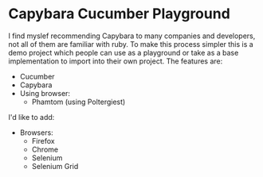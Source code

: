Capybara Cucumber Playground
===

I find myslef recommending Capybara to many companies and developers, not all of them are familiar with ruby.  To make this process simpler this is a demo project which people can use as a playground or take as a base implementation to import into their own project.  The features are:

 - Cucumber
 - Capybara
 - Using browser:
   - Phamtom (using Poltergiest)

I'd like to add:

 - Browsers:
   - Firefox
   - Chrome
   - Selenium
   - Selenium Grid

